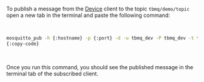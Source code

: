 To publish a message from the <a target='_blank' href='https://thingsboard.io/docs/mqtt-broker/user-guide/mqtt-client-type/#device-client'>Device</a> 
client to the topic `tbmq/demo/topic` open a new tab in the terminal and paste the following command:

<br>

```bash
mosquitto_pub -h {:hostname} -p {:port} -d -u tbmq_dev -P tbmq_dev -t tbmq/demo/topic -m 'Hello World' -q 1 -V mqttv5
{:copy-code}
```

<br>

Once you run this command, you should see the published message in the terminal tab of the subscribed client.
